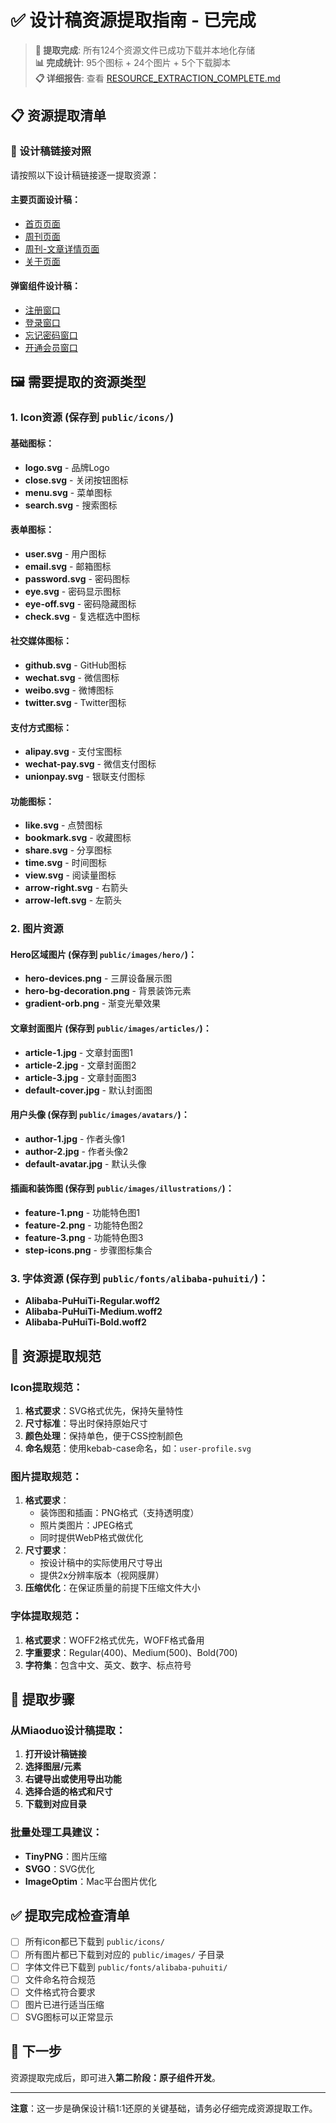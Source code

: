 # ✅ 设计稿资源提取指南 - 已完成

> **🎉 提取完成**: 所有124个资源文件已成功下载并本地化存储  
> **📊 完成统计**: 95个图标 + 24个图片 + 5个下载脚本  
> **📋 详细报告**: 查看 [RESOURCE_EXTRACTION_COMPLETE.md](./RESOURCE_EXTRACTION_COMPLETE.md)

## 📋 资源提取清单

### 🔗 设计稿链接对照
请按照以下设计稿链接逐一提取资源：

#### 主要页面设计稿：
- [首页页面](https://miaoduo.com/file/c8ss4wOwiGK4yVWBtwZ5s4d?nodeId=36%3A1886&type=design)
- [周刊页面](https://miaoduo.com/file/c8ss4wOwiGK4yVWBtwZ5s4d?nodeId=31%3A1&type=design)
- [周刊-文章详情页面](https://miaoduo.com/file/c8ss4wOwiGK4yVWBtwZ5s4d?nodeId=31%3A1379&type=design)
- [关于页面](https://miaoduo.com/file/c8ss4wOwiGK4yVWBtwZ5s4d?nodeId=31%3A678&type=design)

#### 弹窗组件设计稿：
- [注册窗口](https://miaoduo.com/file/c8ss4wOwiGK4yVWBtwZ5s4d?nodeId=1004%3A125&type=design)
- [登录窗口](https://miaoduo.com/file/c8ss4wOwiGK4yVWBtwZ5s4d?nodeId=1004%3A1074&type=design)
- [忘记密码窗口](https://miaoduo.com/file/c8ss4wOwiGK4yVWBtwZ5s4d?nodeId=1004%3A1212&type=design)
- [开通会员窗口](https://miaoduo.com/file/c8ss4wOwiGK4yVWBtwZ5s4d?nodeId=1004%3A1&type=design)

## 🖼️ 需要提取的资源类型

### 1. Icon资源 (保存到 `public/icons/`)

#### 基础图标：
- **logo.svg** - 品牌Logo
- **close.svg** - 关闭按钮图标
- **menu.svg** - 菜单图标
- **search.svg** - 搜索图标

#### 表单图标：
- **user.svg** - 用户图标
- **email.svg** - 邮箱图标
- **password.svg** - 密码图标
- **eye.svg** - 密码显示图标
- **eye-off.svg** - 密码隐藏图标
- **check.svg** - 复选框选中图标

#### 社交媒体图标：
- **github.svg** - GitHub图标
- **wechat.svg** - 微信图标
- **weibo.svg** - 微博图标
- **twitter.svg** - Twitter图标

#### 支付方式图标：
- **alipay.svg** - 支付宝图标
- **wechat-pay.svg** - 微信支付图标
- **unionpay.svg** - 银联支付图标

#### 功能图标：
- **like.svg** - 点赞图标
- **bookmark.svg** - 收藏图标
- **share.svg** - 分享图标
- **time.svg** - 时间图标
- **view.svg** - 阅读量图标
- **arrow-right.svg** - 右箭头
- **arrow-left.svg** - 左箭头

### 2. 图片资源

#### Hero区域图片 (保存到 `public/images/hero/`)：
- **hero-devices.png** - 三屏设备展示图
- **hero-bg-decoration.png** - 背景装饰元素
- **gradient-orb.png** - 渐变光晕效果

#### 文章封面图片 (保存到 `public/images/articles/`)：
- **article-1.jpg** - 文章封面图1
- **article-2.jpg** - 文章封面图2
- **article-3.jpg** - 文章封面图3
- **default-cover.jpg** - 默认封面图

#### 用户头像 (保存到 `public/images/avatars/`)：
- **author-1.jpg** - 作者头像1
- **author-2.jpg** - 作者头像2
- **default-avatar.jpg** - 默认头像

#### 插画和装饰图 (保存到 `public/images/illustrations/`)：
- **feature-1.png** - 功能特色图1
- **feature-2.png** - 功能特色图2
- **feature-3.png** - 功能特色图3
- **step-icons.png** - 步骤图标集合

### 3. 字体资源 (保存到 `public/fonts/alibaba-puhuiti/`)：
- **Alibaba-PuHuiTi-Regular.woff2**
- **Alibaba-PuHuiTi-Medium.woff2** 
- **Alibaba-PuHuiTi-Bold.woff2**

## 📐 资源提取规范

### Icon提取规范：
1. **格式要求**：SVG格式优先，保持矢量特性
2. **尺寸标准**：导出时保持原始尺寸
3. **颜色处理**：保持单色，便于CSS控制颜色
4. **命名规范**：使用kebab-case命名，如：`user-profile.svg`

### 图片提取规范：
1. **格式要求**：
   - 装饰图和插画：PNG格式（支持透明度）
   - 照片类图片：JPEG格式
   - 同时提供WebP格式做优化
2. **尺寸要求**：
   - 按设计稿中的实际使用尺寸导出
   - 提供2x分辨率版本（视网膜屏）
3. **压缩优化**：在保证质量的前提下压缩文件大小

### 字体提取规范：
1. **格式要求**：WOFF2格式优先，WOFF格式备用
2. **字重要求**：Regular(400)、Medium(500)、Bold(700)
3. **字符集**：包含中文、英文、数字、标点符号

## 🔧 提取步骤

### 从Miaoduo设计稿提取：
1. **打开设计稿链接**
2. **选择图层/元素**
3. **右键导出或使用导出功能**
4. **选择合适的格式和尺寸**
5. **下载到对应目录**

### 批量处理工具建议：
- **TinyPNG**：图片压缩
- **SVGO**：SVG优化
- **ImageOptim**：Mac平台图片优化

## ✅ 提取完成检查清单

- [ ] 所有icon都已下载到 `public/icons/`
- [ ] 所有图片都已下载到对应的 `public/images/` 子目录
- [ ] 字体文件已下载到 `public/fonts/alibaba-puhuiti/`
- [ ] 文件命名符合规范
- [ ] 文件格式符合要求
- [ ] 图片已进行适当压缩
- [ ] SVG图标可以正常显示

## 🎯 下一步
资源提取完成后，即可进入**第二阶段：原子组件开发**。

---

**注意**：这一步是确保设计稿1:1还原的关键基础，请务必仔细完成资源提取工作。 